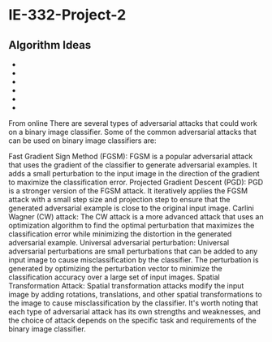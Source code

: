 # IE-332-Project-2
Algorithm Ideas
- 
- 
- 
- 
- 
- 
- 






From online 
There are several types of adversarial attacks that could work on a binary image classifier. Some of the common adversarial attacks that can be used on binary image classifiers are:

Fast Gradient Sign Method (FGSM): FGSM is a popular adversarial attack that uses the gradient of the classifier to generate adversarial examples. It adds a small perturbation to the input image in the direction of the gradient to maximize the classification error.
Projected Gradient Descent (PGD): PGD is a stronger version of the FGSM attack. It iteratively applies the FGSM attack with a small step size and projection step to ensure that the generated adversarial example is close to the original input image.
Carlini Wagner (CW) attack: The CW attack is a more advanced attack that uses an optimization algorithm to find the optimal perturbation that maximizes the classification error while minimizing the distortion in the generated adversarial example.
Universal adversarial perturbation: Universal adversarial perturbations are small perturbations that can be added to any input image to cause misclassification by the classifier. The perturbation is generated by optimizing the perturbation vector to minimize the classification accuracy over a large set of input images.
Spatial Transformation Attack: Spatial transformation attacks modify the input image by adding rotations, translations, and other spatial transformations to the image to cause misclassification by the classifier.
It's worth noting that each type of adversarial attack has its own strengths and weaknesses, and the choice of attack depends on the specific task and requirements of the binary image classifier.



